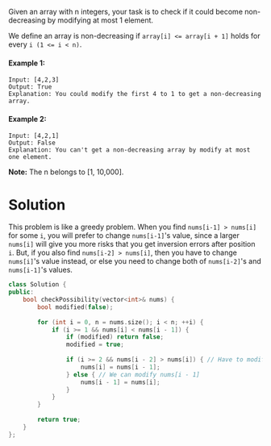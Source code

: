 Given an array with n integers, your task is to check if it could become non-decreasing by modifying at most 1 element.

We define an array is non-decreasing if ```array[i] <= array[i + 1]``` holds for every ```i (1 <= i < n)```.

#### Example 1:

```
Input: [4,2,3]
Output: True
Explanation: You could modify the first 4 to 1 to get a non-decreasing array.
```

#### Example 2:

```
Input: [4,2,1]
Output: False
Explanation: You can't get a non-decreasing array by modify at most one element.
```

__Note:__ The n belongs to [1, 10,000].

# Solution

This problem is like a greedy problem. When you find ```nums[i-1] > nums[i]``` for some ```i```, you will prefer to change ```nums[i-1]```'s value, since a larger ```nums[i]``` will give you more risks that you get inversion errors after position ```i```. But, if you also find ```nums[i-2] > nums[i]```, then you have to change ```nums[i]```'s value instead, or else you need to change both of ```nums[i-2]```'s and ```nums[i-1]```'s values.

```cpp
class Solution {
public:
    bool checkPossibility(vector<int>& nums) {
        bool modified(false);
        
        for (int i = 0, n = nums.size(); i < n; ++i) {
            if (i >= 1 && nums[i] < nums[i - 1]) {
                if (modified) return false;
                modified = true;
                
                if (i >= 2 && nums[i - 2] > nums[i]) { // Have to modify nums[i]
                    nums[i] = nums[i - 1];
                } else { // We can modify nums[i - 1]
                    nums[i - 1] = nums[i];
                }
            }
        }
        
        return true;
    }
};
```
